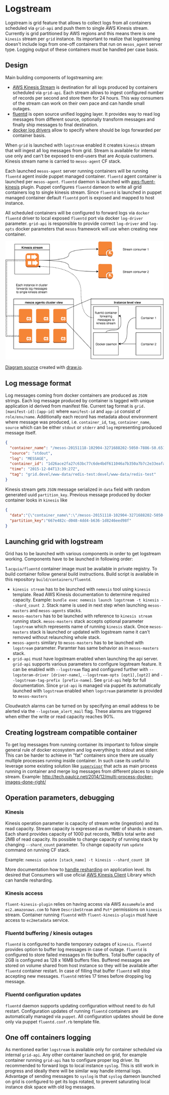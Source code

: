 # Logstream

Logstream is grid feature that allows to collect logs from all containers scheduled via `grid-api` and push them to single AWS Kinesis stream. Currently is grid partitioned by AWS regions and this means there is one `kinesis` stream per `grid` instance. Its important to realize that logstreaming doesn't include logs from one-off containers that run on `mesos_agent` server type. Logging output of these containers must be handled per case basis.

## Design

Main building components of logstreaming are:

* [AWS Kinesis Stream](https://aws.amazon.com/kinesis/streams/) is destination for all logs produced by containers scheduled via `grid-api`. Each stream allows to ingest configured number of records per second and store them for 24 hours. This way consumers of the stream can work on their own pace and can handle small outages.
* [fluentd](http://www.fluentd.org/) is open source unified logging layer. It provides way to read log messages from different source, optionally transform messages and finally ship messages to final destination.
* [docker log drivers](https://docs.docker.com/engine/reference/logging/overview/) allow to specify where should be logs forwarded per container basis.

When `grid` is launched with `logstream` enabled it creates `kinesis` stream that will ingest all log messages from grid. Stream is available for internal use only and can't be exposed to end-users that are Acquia customers. Kinesis stream name is carried to `mesos-agent` CF stack.

Each launched `mesos-agent` server running containers will be running `fluentd` agent inside puppet managed container. `fluentd` agent container is launched per `mesos-agent`. `fluentd` daemon is launched with [aws-fluent-kinesis](https://github.com/awslabs/aws-fluent-plugin-kinesis) plugin. Puppet configures `fluentd` dameon to write all grid containers log to single kinesis stream. Since `fluentd` is launched in puppet managed container default `fluentd` port is exposed and mapped to host instance.

All scheduled containers will be configured to forward logs via `docker fluentd` driver to local exposed `fluentd` port via docker `log-driver` parameter. `grid-api` is responsible to provide correct `log-driver` and `log-opts` docker parameters that `mesos` framework will use when creating new container.


![Grid logstream diagram](images/grid-logstream.png)

[Diagram source](images/grid-logstream.xml) created with [draw.io](https://www.draw.io/).

## Log message format

Log messages coming from docker containers are produced as `JSON` strings. Each log message produced by container is tagged with unique application id derived from manifest file. Current tag format is `grid.[manifest-id]:[app-id]` where `manifest-id` and `app-id` consist of `role/env/name`. Additionally each record has metadata about environment where message was produced, i.e. `container_id`, `tag`, `container_name`, `source` which can be either `stdout` or `stderr` and `log` representing produced message itself.

```json
{
  "container_name": "/mesos-20151118-102904-3271688202-5050-7886-S0.651d6d6d-1ebd-438e-b70e-f9955b98f6fb",
  "source": "stdout",
  "log": "MESSAGE",
  "container_id": "1d26ace2fa27c63bc77c6de4bdf611046a7b350a7b7c2e33eafac6b3cda5fe76",
  "time": "2015-12-04T13:39:27Z",
  "tag": "grid.devel/www-data/redis-test:devel/www-data/redis-test"
}
```

Kinesis stream gets `JSON` message serialized in `data` field with random generated uuid `partition_key`. Previous message produced by docker container looks in `kinesis` like

```json
{
  "data":"{\"container_name\":\"/mesos-20151118-102904-3271688202-5050-7886-S0.651d6d6d-1ebd-438e-b70e-f9955b98f6fb\",\"source\":\"stdout\",\"log\":\"MESSAGE\",\"container_id\":\"1d26ace2fa27c63bc77c6de4bdf611046a7b350a7b7c2e33eafac6b3cda5fe76\",\"time\":\"2015-12-04T13:39:27Z\",\"tag\":\"grid.devel/www-data/redis-test:devel/www-data/redis-test\"}",
  "partition_key":"667e482c-d048-4dd4-b636-1d8246eed98f"
}
```

## Launching grid with logstream

Grid has to be launched with various components in order to get logstream working. Components have to be launched in following order:

1.`acquia/fluentd` container image must be available in private registry. To build container follow general build instructions. Build script is available in this repository `build/containers/fluentd`.
* `kinesis stream` has to be launched with `nemesis` tool using `kinesis` template. Read AWS Kinesis documentation to determine required capacity. Example: `bundle exec nemesis launch logstream -t kinesis --shard_count 2`. Stack name is used in next step when launching `mesos-masters` and `mesos-agents` stacks.
* `mesos-masters` has to be launched with reference to `kinesis stream` running stack. `mesos-masters` stack accepts optional parameter `logstream` which represents name of running `kinesis` stack. Once `mesos-masters` stack is launched or updated with logstream name it can't removed without relaunching whole stack.
* `mesos-agents` similary to `mesos-masters` has to be launched with `logstream` parameter. Paramter has same behavior as in `mesos-masters` stack.
* `grid-api` must have logstream enabled when launching the api server. `grid-api` supports various parameters to configure logstream feature. It can be enabled with `--logstream` flag and configured further with `--logsteram-driver [driver-name]`, `--logstream-opts [opt1],[opt2]` and `--logstream-tag-prefix [prefix-name]`. See `grid-api` help for full documentation. Since `grid-api` is managed via puppet its automatically launched with `logstream` enabled when `logstream` parameter is provided to `mesos-masters`

Cloudwatch alarms can be turned on by specifying an email address to be alerted via the `--logsteam_alert_mail` flag. These alarms are triggered when either the write or read capacity reaches 90%.

## Creating logstream compatible container

To get log messages from running container its important to follow simple general rule of docker ecosystem and log everything to stdout and stderr. This can be harder to achieve in "fat" containers  since there are usually multiple processes running inside container. In such case its useful to leverage some existing solution like [`supervisor`](http://supervisord.org/) that acts as main process running in container and merge log messages from different places to single stream. Example: http://tech.paulcz.net/2014/12/multi-process-docker-images-done-right/

## Operation parameters, debugging

### Kinesis

Kinesis operation parameter is capacity of stream write (ingestion) and its read capacity. Stream capacity is expressed as number of shards in stream. Each shard provides capacity of 1000 put records, 1MB/s total write and 2MB of read capacity. Its possible to change capacity of running stack by changing `--shard_count` parameter. To change capacity run `update` command on running CF stack. 

Example: `nemesis update [stack_name] -t kinesis --shard_count 10`

More documentation how to [handle resharding](http://docs.aws.amazon.com/kinesis/latest/dev/kinesis-record-processor-scaling.html) on application level. Its desired that Consumers will use oficial [AWS Kinesis Client](http://docs.aws.amazon.com/kinesis/latest/dev/developing-consumers-with-kcl.html) Library which can handle resharding.

### Kinesis access

`fluent-kinesis-plugin` relies on having access via AWS `AssumeRole` and `ec2.amazonaws.com` to have `DescribeStream` and `Put*` permissions on `kinesis` stream. Container running `fluentd` with `fluent-kinesis-plugin` must have access to `ec2metadata` service.

### Fluentd buffering / kinesis outages

`fluentd` is configured to handle temporary outages of `kinesis`. `fluentd` provides option to buffer log messages in case of outage. `fluentd` is configured to store failed messages in file buffers. Total buffer capacity of 2GB is configured as 128 x 16MB buffers files. Buffered messages are stored on volume shared from host instance so they will be available after `fluentd` container restart. In case of filling that buffer `fluentd` will stop accepting new messages. `fluentd` retries 17 times before dropping log message.

### Fluentd configuration updates

`fluentd` daemon supports updating configuration without need to do full restart. Configuration updates of running `fluentd` containers are automatically managed via `puppet`. All configuration updates should be done only via puppet `fluentd.conf.rb` template file.

## One off containers logging

As mentioned earlier `logstream` is available only for container scheduled via internal `grid-api`. Any other container launched on grid, for example container running `grid-api` has to configure proper log driver. Its recommended to forward logs to local instance `syslog`. This is still work in progress and ideally there will be similar way handle internal logs. Advantage of sending messages to `syslog` is that `syslog` dameon launched on grid is configured to get its logs rotated, to prevent saturating local instance disk space with old log messages.
